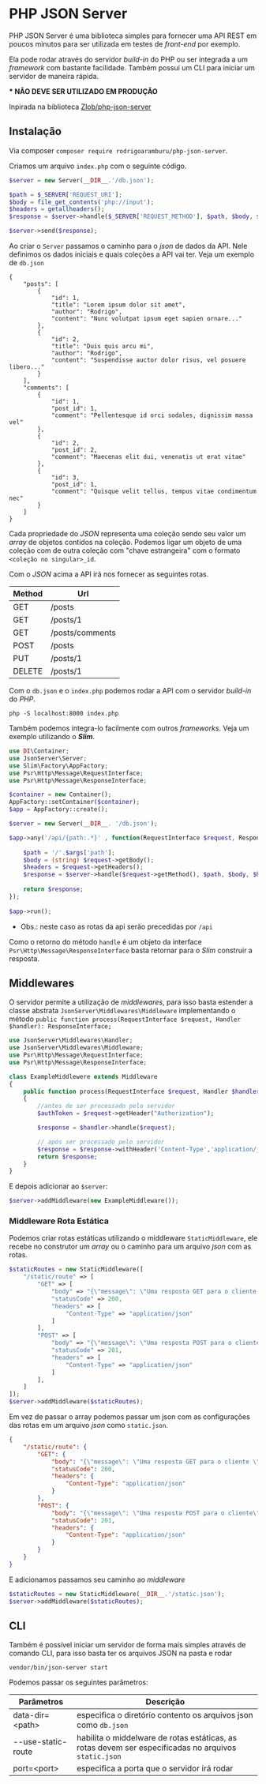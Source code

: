 # PHP JSON Server

PHP JSON Server é uma biblioteca simples para fornecer uma API REST em poucos minutos para ser utilizada em testes de _front-end_ por exemplo. 

Ela pode rodar através do servidor _build-in_ do PHP ou ser integrada a um _framework_ com bastante facilidade. Também possui um CLI para iniciar um servidor de maneira rápida.

__* NÃO DEVE SER UTILIZADO EM PRODUÇÃO__

Inpirada na biblioteca [Zlob/php-json-server](https://github.com/Zlob/php-json-server)

## Instalação

Via composer `composer require rodrigoaramburu/php-json-server`.

Criamos um arquivo `index.php` com o seguinte código.

```php
$server = new Server(__DIR__.'/db.json');

$path = $_SERVER['REQUEST_URI'];
$body = file_get_contents('php://input');
$headers = getallheaders();
$response = $server->handle($_SERVER['REQUEST_METHOD'], $path, $body, $headers);

$server->send($response);
```

Ao criar o `Server` passamos o caminho para o _json_ de dados da API. Nele definimos os dados iniciais e quais coleções a API vai ter. Veja um exemplo de `db.json`

```
{
    "posts": [
        {
            "id": 1,
            "title": "Lorem ipsum dolor sit amet",
            "author": "Rodrigo",
            "content": "Nunc volutpat ipsum eget sapien ornare..."
        },
        {
            "id": 2,
            "title": "Duis quis arcu mi",
            "author": "Rodrigo",
            "content": "Suspendisse auctor dolor risus, vel posuere libero..."
        }
    ],
    "comments": [
        {
            "id": 1,
            "post_id": 1,
            "comment": "Pellentesque id orci sodales, dignissim massa vel"
        },
        {
            "id": 2,
            "post_id": 2,
            "comment": "Maecenas elit dui, venenatis ut erat vitae"
        },
        {
            "id": 3,
            "post_id": 1,
            "comment": "Quisque velit tellus, tempus vitae condimentum nec"
        }
    ]
}
```

Cada propriedade do _JSON_ representa uma coleção sendo seu valor um _array_ de objetos contidos na coleção. Podemos ligar um objeto de uma coleção com de outra coleção com "chave estrangeira" com o formato `<coleção no singular>_id`.

Com o _JSON_ acima a API irá nos fornecer as seguintes rotas.

Method | Url
-------|------------
GET    | /posts
GET    | /posts/1
GET    | /posts/comments
POST   | /posts
PUT    | /posts/1
DELETE | /posts/1


Com o `db.json` e o `index.php` podemos rodar a API com o servidor _build-in_ do _PHP_.

```shell
php -S localhost:8000 index.php
```

Também podemos integra-lo facilmente com outros _frameworks_. Veja um exemplo utilizando o _**Slim**_.

```php
use DI\Container;
use JsonServer\Server;
use Slim\Factory\AppFactory;
use Psr\Http\Message\RequestInterface;
use Psr\Http\Message\ResponseInterface;

$container = new Container();
AppFactory::setContainer($container);
$app = AppFactory::create();

$server = new Server(__DIR__. '/db.json');

$app->any('/api/{path:.*}' , function(RequestInterface $request, ResponseInterface $response, $args) use($server){
     
    $path = '/'.$args['path'];
    $body = (string) $request->getBody();
    $headers = $request->getHeaders();
    $response = $server->handle($request->getMethod(), $path, $body, $headers);
    
    return $response;
});
 
$app->run();
```

* Obs.: neste caso as rotas da api serão precedidas por `/api`

Como o retorno do método `handle` é um objeto da interface `Psr\Http\Message\ResponseInterface` basta retornar para o _Slim_ construir a resposta.

## Middlewares

O servidor permite a utilização de _middlewares_, para isso basta estender a classe abstrata `JsonServer\Middlewares\Middleware` implementando o método `public function process(RequestInterface $request, Handler $handler): ResponseInterface;`

```php 
use JsonServer\Middlewares\Handler;
use JsonServer\Middlewares\Middleware;
use Psr\Http\Message\RequestInterface;
use Psr\Http\Message\ResponseInterface;

class ExampleMiddlewere extends Middleware
{
    public function process(RequestInterface $request, Handler $handler): ResponseInterface
    {
        //antes de ser processado pelo servidor
        $authToken = $request->getHeader("Authorization");

        $response = $handler->handle($request);

        // após ser processado pelo servidor
        $response = $response->withHeader('Content-Type','application/json');
        return $response;
    }
}
```

E depois adicionar ao `$server`:

```php
$server->addMiddleware(new ExampleMiddleware());
````

### Middleware Rota Estática

Podemos criar rotas estáticas utilizando o middleware `StaticMiddleware`, ele recebe no construtor um _array_ ou o caminho para um arquivo _json_ com as rotas.

```php
$staticRoutes = new StaticMiddleware([
    "/static/route" => [
        "GET" => [
            "body" => "{\"message\": \"Uma resposta GET para o cliente \"}",
            "statusCode" => 200,
            "headers" => [
                "Content-Type" => "application/json"
            ]
        ],
        "POST" => [
            "body" => "{\"message\": \"Uma resposta POST para o cliente\"}",
            "statusCode" => 201,
            "headers" => [
                "Content-Type" => "application/json"
            ]
        ],
    ]
]);
$server->addMiddleware($staticRoutes);
```

Em vez de passar o array podemos passar um json com as configurações das rotas em um arquivo _json_ como `static.json`.

```json
{
    "/static/route": {
        "GET": {
            "body": "{\"message\": \"Uma resposta GET para o cliente \"}",
            "statusCode": 200,
            "headers": {
                "Content-Type": "application/json"
            }
        },
        "POST": {
            "body": "{\"message\": \"Uma resposta POST para o cliente\"}",
            "statusCode": 201,
            "headers": {
                "Content-Type": "application/json"
            }
        }
    }
}
```

E adicionamos passamos seu caminho ao _middleware_ 
```php
$staticRoutes = new StaticMiddleware(__DIR__.'/static.json');
$server->addMiddleware($staticRoutes);
```

## CLI

Também é possível iniciar um servidor de forma mais simples através de comando CLI, para isso basta ter os arquivos JSON na pasta e rodar

```shell
vendor/bin/json-server start
```

Podemos passar os seguintes parâmetros:

Parâmetros         | Descrição
-------------------|------------
data-dir=\<path\>    | especifica o diretório contento os arquivos json como `db.json` 
--use-static-route | habilita o middelware de rotas estáticas, as rotas devem ser especificadas no arquivos `static.json`
port=\<port\>        | especifica a porta que o servidor irá rodar
